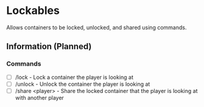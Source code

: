 # Lockables
Allows containers to be locked, unlocked, and shared using commands.

## Information (Planned)
### Commands
- [ ] /lock - Lock a container the player is looking at
- [ ] /unlock - Unlock the container the player is looking at
- [ ] /share \<player\> - Share the locked container that the player is looking at with another player
